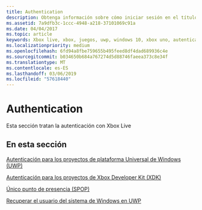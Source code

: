 ```yaml
---
title: Authentication
description: Obtenga información sobre cómo iniciar sesión en el título de un usuario de Xbox Live.
ms.assetid: 7a9dfb3c-1ccc-4948-a218-37101069c91a
ms.date: 04/04/2017
ms.topic: article
keywords: Xbox live, xbox, juegos, uwp, windows 10, xbox uno, autenticación, inicio de sesión
ms.localizationpriority: medium
ms.openlocfilehash: 6fd94a8fbe759655b495feed8df4dad689936c4e
ms.sourcegitcommit: b034650b684a767274d5d88746faeea373c8e34f
ms.translationtype: MT
ms.contentlocale: es-ES
ms.lasthandoff: 03/06/2019
ms.locfileid: "57618440"
---
```

# <a name="authentication"></a>Authentication

Esta sección tratan la autenticación con Xbox Live

## <a name="in-this-section"></a>En esta sección

[Autenticación para los proyectos de plataforma Universal de Windows (UWP)](authentication-for-UWP-projects.md)

[Autenticación para los proyectos de Xbox Developer Kit (XDK)](authentication-for-XDK-projects.md)

[Único punto de presencia (SPOP)](single-point-of-presence.md)

[Recuperar el usuario del sistema de Windows en UWP](retrieving-windows-system-user-on-UWP.md)
